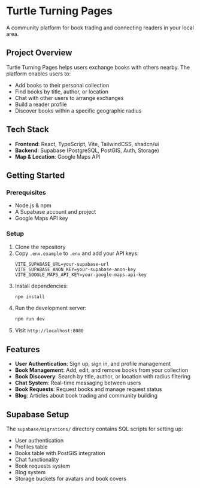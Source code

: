 # Turtle Turning Pages

A community platform for book trading and connecting readers in your local area.

## Project Overview

Turtle Turning Pages helps users exchange books with others nearby. The platform enables users to:

- Add books to their personal collection
- Find books by title, author, or location
- Chat with other users to arrange exchanges
- Build a reader profile
- Discover books within a specific geographic radius

## Tech Stack

- **Frontend**: React, TypeScript, Vite, TailwindCSS, shadcn/ui
- **Backend**: Supabase (PostgreSQL, PostGIS, Auth, Storage)
- **Map & Location**: Google Maps API

## Getting Started

### Prerequisites

- Node.js & npm
- A Supabase account and project
- Google Maps API key

### Setup

1. Clone the repository
2. Copy `.env.example` to `.env` and add your API keys:
   ```
   VITE_SUPABASE_URL=your-supabase-url
   VITE_SUPABASE_ANON_KEY=your-supabase-anon-key
   VITE_GOOGLE_MAPS_API_KEY=your-google-maps-api-key
   ```
3. Install dependencies:
   ```bash
   npm install
   ```
4. Run the development server:
   ```bash
   npm run dev
   ```
5. Visit `http://localhost:8080`

## Features

- **User Authentication**: Sign up, sign in, and profile management
- **Book Management**: Add, edit, and remove books from your collection
- **Book Discovery**: Search by title, author, or location with radius filtering
- **Chat System**: Real-time messaging between users
- **Book Requests**: Request books and manage request status
- **Blog**: Articles about book trading and community building

## Supabase Setup

The `supabase/migrations/` directory contains SQL scripts for setting up:

- User authentication
- Profiles table
- Books table with PostGIS integration
- Chat functionality
- Book requests system
- Blog system
- Storage buckets for avatars and book covers